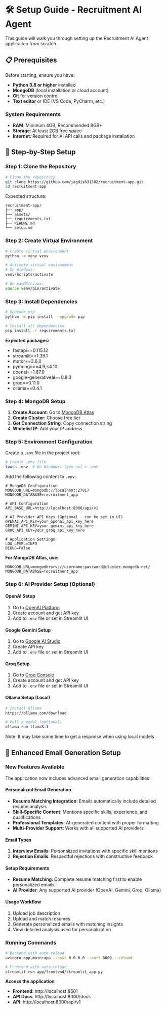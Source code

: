 # 🛠️ Setup Guide - Recruitment AI Agent

This guide will walk you through setting up the Recruitment AI Agent application from scratch.

## 📋 Prerequisites

Before starting, ensure you have:

- **Python 3.8 or higher** installed
- **MongoDB** (local installation or cloud account)
- **Git** for version control
- **Text editor** or IDE (VS Code, PyCharm, etc.)

### System Requirements

- **RAM**: Minimum 4GB, Recommended 8GB+
- **Storage**: At least 2GB free space
- **Internet**: Required for AI API calls and package installation

## 🔧 Step-by-Step Setup

### Step 1: Clone the Repository

```bash
# Clone the repository
git clone https://github.com/jagdish31502/recruitment-app.git
cd recruitment-app

```

Expected structure:
```
recruitment-app/
├── app/
├── assets/
├── requirements.txt
├── README.md
└── setup.md
```

### Step 2: Create Virtual Environment

```bash
# Create virtual environment
python -m venv venv

# Activate virtual environment
# On Windows:
venv\Scripts\activate

# On macOS/Linux:
source venv/bin/activate

```

### Step 3: Install Dependencies

```bash
# Upgrade pip
python -m pip install --upgrade pip

# Install all dependencies
pip install -r requirements.txt

```

**Expected packages:**
- fastapi==0.115.12
- streamlit==1.39.1
- motor==3.6.0
- pymongo>=4.9,<4.10
- openai==1.67.0
- google-generativeai==0.8.3
- groq==0.11.0
- ollama==0.4.1

### Step 4: MongoDB Setup

1. **Create Account**: Go to [MongoDB Atlas](https://www.mongodb.com/atlas)
2. **Create Cluster**: Choose free tier
3. **Get Connection String**: Copy connection string
4. **Whitelist IP**: Add your IP address

### Step 5: Environment Configuration

Create a `.env` file in the project root:

```bash
# Create .env file
touch .env  # On Windows: type nul > .env
```

Add the following content to `.env`:

```env
# MongoDB Configuration
MONGODB_URL=mongodb://localhost:27017
MONGODB_DATABASE=recruitment_app

# API Configuration
API_BASE_URL=http://localhost:8000/api/v1

# AI Provider API Keys (Optional - can be set in UI)
OPENAI_API_KEY=your_openai_api_key_here
GEMINI_API_KEY=your_gemini_api_key_here
GROQ_API_KEY=your_groq_api_key_here

# Application Settings
LOG_LEVEL=INFO
DEBUG=False
```

**For MongoDB Atlas, use:**
```env
MONGODB_URL=mongodb+srv://username:password@cluster.mongodb.net/
MONGODB_DATABASE=recruitment_app
```

### Step 6: AI Provider Setup (Optional)

#### OpenAI Setup
1. Go to [OpenAI Platform](https://platform.openai.com/)
2. Create account and get API key
3. Add to `.env` file or set in Streamlit UI

#### Google Gemini Setup
1. Go to [Google AI Studio](https://makersuite.google.com/)
2. Create API key
3. Add to `.env` file or set in Streamlit UI

#### Groq Setup
1. Go to [Groq Console](https://console.groq.com/)
2. Create account and get API key
3. Add to `.env` file or set in Streamlit UI

#### Ollama Setup (Local)
```bash
# Install Ollama
https://ollama.com/download

# Pull a model (optional)
ollama run llama3.1
```
Note: It may take some time to get a response when using local models

## 🎯 Enhanced Email Generation Setup

### **New Features Available**

The application now includes advanced email generation capabilities:

#### **Personalized Email Generation**
- **Resume Matching Integration**: Emails automatically include detailed resume analysis
- **Skill-Specific Content**: Mentions specific skills, experience, and qualifications
- **Professional Templates**: AI-generated content with proper formatting
- **Multi-Provider Support**: Works with all supported AI providers

#### **Email Types**
1. **Interview Emails**: Personalized invitations with specific skill mentions
2. **Rejection Emails**: Respectful rejections with constructive feedback

#### **Setup Requirements**
- **Resume Matching**: Complete resume matching first to enable personalized emails
- **AI Provider**: Any supported AI provider (OpenAI, Gemini, Groq, Ollama)

#### **Usage Workflow**
1. Upload job description
2. Upload and match resumes
3. Generate personalized emails with matching insights
4. View detailed analysis used for personalization

### Running Commands

```bash
# Backend with auto-reload
uvicorn app.main:app --host 0.0.0.0 --port 8000 --reload

# Frontend with auto-reload
streamlit run app/frontend/streamlit_app.py 
```
**Access the application**
   - **Frontend**: http://localhost:8501
   - **API Docs**: http://localhost:8000/docs
   - **API**: http://localhost:8000/api/v1